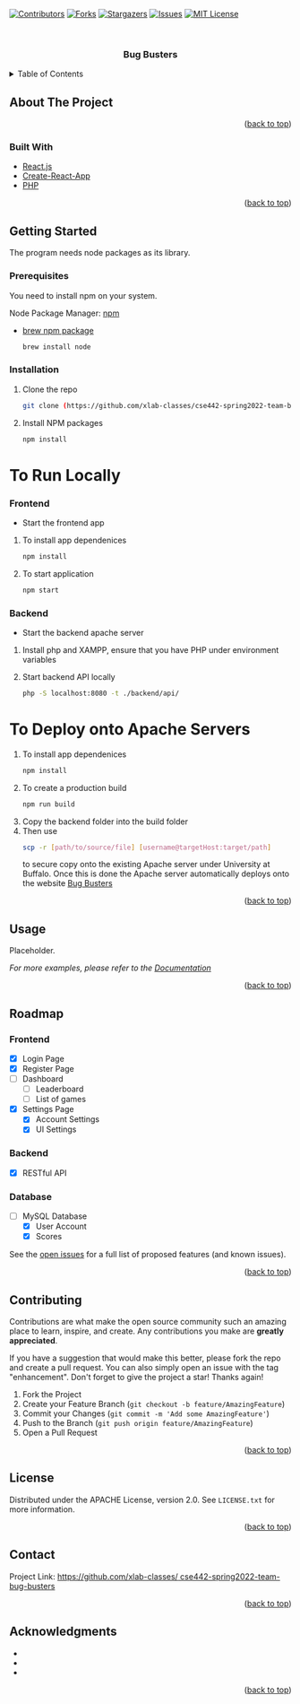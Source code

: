 <div id="top"></div>
<!--
*** TEMPLATE SOURCE - https://github.com/othneildrew/Best-README-Template
*** ALL CREDIT GOES TO - https://github.com/othneildrew
-->



<!-- PROJECT SHIELDS -->
<!--
*** I'm using markdown "reference style" links for readability.
*** Reference links are enclosed in brackets [ ] instead of parentheses ( ).
*** See the bottom of this document for the declaration of the reference variables
*** for contributors-url, forks-url, etc. This is an optional, concise syntax you may use.
*** https://www.markdownguide.org/basic-syntax/#reference-style-links
-->
[![Contributors][contributors-shield]][contributors-url]
[![Forks][forks-shield]][forks-url]
[![Stargazers][stars-shield]][stars-url]
[![Issues][issues-shield]][issues-url]
[![MIT License][license-shield]][license-url]

[//]: # ([![LinkedIn][linkedin-shield]][linkedin-url])



<!-- PROJECT LOGO -->
<br />
<div align="center">
<h3 align="center">Bug Busters</h3>
</div>



<!-- TABLE OF CONTENTS -->
<details>
  <summary>Table of Contents</summary>
  <ol>
    <li>
      <a href="#about-the-project">About The Project</a>
      <ul>
        <li><a href="#built-with">Built With</a></li>
      </ul>
    </li>
    <li>
      <a href="#getting-started">Getting Started</a>
      <ul>
        <li><a href="#prerequisites">Prerequisites</a></li>
        <li><a href="#installation">Installation</a></li>
      </ul>
    </li>
    <li><a href="#usage">Usage</a></li>
    <li><a href="#roadmap">Roadmap</a></li>
    <li><a href="#contributing">Contributing</a></li>
    <li><a href="#license">License</a></li>
    <li><a href="#contact">Contact</a></li>
    <li><a href="#acknowledgments">Acknowledgments</a></li>
  </ol>
</details>



<!-- ABOUT THE PROJECT -->
## About The Project

<p align="right">(<a href="#top">back to top</a>)</p>



### Built With

* [React.js](https://reactjs.org/)
* [Create-React-App](https://create-react-app.dev/docs/getting-started/)
* [PHP](https://www.php.net/manual/en/getting-started.php)

<p align="right">(<a href="#top">back to top</a>)</p>



<!-- GETTING STARTED -->
## Getting Started

The program needs node packages as its library. 

### Prerequisites

You need to install npm on your system.

Node Package Manager: [npm](https://docs.npmjs.com/downloading-and-installing-node-js-and-npm/)
  
* [brew npm package](https://formulae.brew.sh/formula/node/)
  ```sh
  brew install node
  ```

### Installation

1. Clone the repo
   ```sh
   git clone (https://github.com/xlab-classes/cse442-spring2022-team-bug-busters)
   ```
2. Install NPM packages
   ```sh
   npm install
   ```
# To Run Locally
### Frontend

* Start the frontend app

1. To install app dependenices
   ```sh
   npm install
   ```
2. To start application
   ```sh
   npm start
   ```
### Backend

* Start the backend apache server

1. Install php and XAMPP, ensure that you have PHP under environment variables

2. Start backend API locally
   ```sh
   php -S localhost:8080 -t ./backend/api/
   ```
   
# To Deploy onto Apache Servers

1. To install app dependenices
   ```sh
   npm install
   ```
2. To create a production build
   ```sh
   npm run build
   ```
3. Copy the backend folder into the build folder
4. Then use 
   ```sh
   scp -r [path/to/source/file] [username@targetHost:target/path]
   ```
   to secure copy onto the existing Apache server under University at Buffalo. Once this is done the Apache server automatically deploys onto the website [Bug Busters](https://www-student.cse.buffalo.edu/CSE442-542/2022-Spring/cse-442h/) 
   
<p align="right">(<a href="#top">back to top</a>)</p>


<!-- USAGE EXAMPLES -->
## Usage

Placeholder.

_For more examples, please refer to the [Documentation](https://example.com)_

<p align="right">(<a href="#top">back to top</a>)</p>



<!-- ROADMAP -->
## Roadmap

### Frontend

- [x] Login Page
- [x] Register Page
- [ ] Dashboard
  - [ ] Leaderboard
  - [ ] List of games
- [x] Settings Page
  - [x] Account Settings
  - [x] UI Settings

### Backend

- [x] RESTful API

### Database

- [ ] MySQL Database 
  - [x] User Account
  - [x] Scores

See the [open issues]((https://github.com/xlab-classes/cse442-spring2022-team-bug-busters/issues)) for a full list of proposed features (and known issues).

<p align="right">(<a href="#top">back to top</a>)</p>



<!-- CONTRIBUTING -->
## Contributing

Contributions are what make the open source community such an amazing place to learn, inspire, and create. Any contributions you make are **greatly appreciated**.

If you have a suggestion that would make this better, please fork the repo and create a pull request. You can also simply open an issue with the tag "enhancement".
Don't forget to give the project a star! Thanks again!

1. Fork the Project
2. Create your Feature Branch (`git checkout -b feature/AmazingFeature`)
3. Commit your Changes (`git commit -m 'Add some AmazingFeature'`)
4. Push to the Branch (`git push origin feature/AmazingFeature`)
5. Open a Pull Request

<p align="right">(<a href="#top">back to top</a>)</p>



<!-- LICENSE -->
## License

Distributed under the APACHE License, version 2.0. See `LICENSE.txt` for more information.

<p align="right">(<a href="#top">back to top</a>)</p>



<!-- CONTACT -->
## Contact

Project Link: [https://github.com/xlab-classes/
cse442-spring2022-team-bug-busters](https://github.com/xlab-classes/cse442-spring2022-team-bug-busters)

<p align="right">(<a href="#top">back to top</a>)</p>



<!-- ACKNOWLEDGMENTS -->
## Acknowledgments

* []()
* []()
* []()

<p align="right">(<a href="#top">back to top</a>)</p>



<!-- MARKDOWN LINKS & IMAGES -->
<!-- https://www.markdownguide.org/basic-syntax/#reference-style-links -->
<!-- Shield will be updated once the repo changed to public -->
[contributors-shield]: https://img.shields.io/github/contributors/xlab-classes/cse442-spring2022-team-bug-busters.svg?style=for-the-badge
[contributors-url]: https://github.com/xlab-classes/cse442-spring2022-team-bug-busters/graphs/contributors
[forks-shield]: https://img.shields.io/github/forks/xlab-classes/cse442-spring2022-team-bug-busters.svg?style=for-the-badge
[forks-url]: https://github.com/xlab-classes/cse442-spring2022-team-bug-busters/network/membersls


[stars-shield]: https://img.shields.io/github/stars/xlab-classes/cse442-spring2022-team-bug-busters.svg?style=for-the-badge
[stars-url]: https://github.com/xlab-classes/cse442-spring2022-team-bug-busters/stargazers
[issues-shield]: https://img.shields.io/github/issues/xlab-classes/cse442-spring2022-team-bug-busters.svg?style=for-the-badge
[issues-url]: https://github.com/xlab-classes/cse442-spring2022-team-bug-busters/issues
[license-shield]: https://img.shields.io/github/license/xlab-classes/cse442-spring2022-team-bug-busters.svg?style=for-the-badge
[license-url]: https://github.com/xlab-classes/cse442-spring2022-team-bug-busters/blob/master/LICENSE.txt
[linkedin-shield]: https://img.shields.io/badge/-LinkedIn-black.svg?style=for-the-badge&logo=linkedin&colorB=555
[linkedin-url]: https://linkedin.com/in/linkedin_username
[product-screenshot]: images/logo.png
